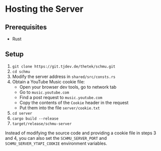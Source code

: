 # Hosting the Server

## Prerequisites

- Rust

## Setup

1. `git clone https://git.tjdev.de/thetek/schmu.git`
2. `cd schmu`
3. Modify the server address in `shared/src/consts.rs`
4. Obtain a YouTube Music cookie file:
   - Open your browser dev tools, go to network tab
   - Go to `music.youtube.com`
   - Find a post request to `music.youtube.com`
   - Copy the contents of the `Cookie` header in the request
   - Put them into the file `server/cookie.txt`
5. `cd server`
6. `cargo build --release`
7. `target/release/schmu-server`

Instead of modifying the source code and providing a cookie file in steps 3 and 4, you can also set
the `SCHMU_SERVER_PORT` and `SCHMU_SERVER_YTAPI_COOKIE` environment variables.
